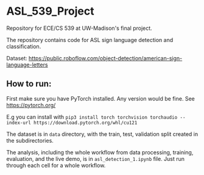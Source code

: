 # ASL_539_Project

Repository for ECE/CS 539 at UW-Madison's final project.

The repository contains code for ASL sign language detection and classification. 

Dataset: https://public.roboflow.com/object-detection/american-sign-language-letters

## How to run:

First make sure you have PyTorch installed. Any version would be fine. See https://pytorch.org/

E.g you can install with `pip3 install torch torchvision torchaudio --index-url https://download.pytorch.org/whl/cu121 `

The dataset is in `data` directory, with the train, test, validation split created in the subdirectories.

The analysis, including the whole workflow from data processing, training, evaluation, and the live demo, is in `asl_detection_1.ipynb` file. Just run through each cell for a whole workflow.
